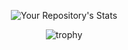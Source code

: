 <div id="header" align="center">

![Your Repository's Stats](https://github-readme-stats.vercel.app/api?username=BillyGalbreath&show_icons=true&theme=onedark)

![trophy](https://github-profile-trophy.vercel.app/?username=BillyGalbreath&theme=onedark)

</div>
